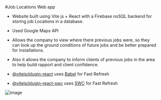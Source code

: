 #Job Locations Web app

- Website built using Vite js + React with a Firebase noSQL backend for storing job Locations in a database.
- Used Google Maps API

- Allows the company to view where there previous jobs were, so they can look up the ground conditions of future jobs and be better prepared for installations.

- Also it allows the company to inform clients of previous jobs in the area to help build rapport and client confidence.


- [@vitejs/plugin-react](https://github.com/vitejs/vite-plugin-react/blob/main/packages/plugin-react/README.md) uses [Babel](https://babeljs.io/) for Fast Refresh
- [@vitejs/plugin-react-swc](https://github.com/vitejs/vite-plugin-react-swc) uses [SWC](https://swc.rs/) for Fast Refresh


![image](https://github.com/user-attachments/assets/54a496fd-4116-4ea0-8913-bf938a439b5b)
